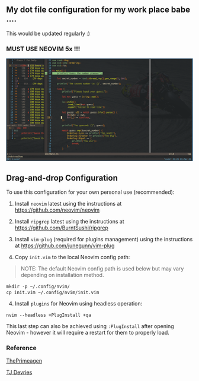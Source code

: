 ## My dot file configuration for my work place babe ....

This would be updated regularly :)

### MUST USE NEOVIM 5x !!!

![preview]

[preview]: https://github.com/greatMonster11/dot-file/blob/master/screen.png "TheGreatMonster11"

## Drag-and-drop Configuration

To use this configuration for your own personal use (recommended):

1. Install `neovim` latest using the instructions at https://github.com/neovim/neovim

2. Install `ripgrep` latest using the instructions at https://github.com/BurntSushi/ripgrep

3. Install `vim-plug` (required for plugins management) using the instructions at https://github.com/junegunn/vim-plug

4. Copy `init.vim` to the local Neovim config path:

> NOTE: The default Neovim config path is used below but may vary depending on installation method.

```
mkdir -p ~/.config/nvim/
cp init.vim ~/.config/nvim/init.vim
```

4. Install `plugins` for Neovim using headless operation:

```
nvim --headless +PlugInstall +qa
```

This last step can also be achieved using `:PlugInstall` after opening Neovim - however it will require a restart for them to properly load.

### Reference

[ThePrimeagen](https://www.youtube.com/channel/UC8ENHE5xdFSwx71u3fDH5Xw "ThePrimeagen")

[TJ Devries](https://www.youtube.com/channel/UCd3dNckv1Za2coSaHGHl5aA "TJ Devries")
